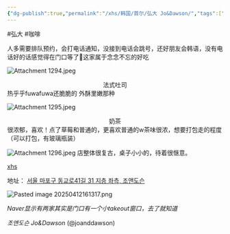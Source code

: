 ```yaml
---
{"dg-publish":true,"permalink":"/xhs/韩国/首尔/弘大 Jo&Dawson/","tags":["rednote","首尔"],"created":"2024-09-07","updated":"2025-04-12T16:14:22.607+08:00"}
---
```


#弘大  #咖啡 

人多需要排队预约，会打电话通知，没接到电话会跳号，还好朋友会韩语，没有电话好的话感觉得在门口等了🥺这家属于念念不忘的好吃

![Attachment 1294.jpeg](/img/user/xhs/%E9%9F%A9%E5%9B%BD/%E9%A6%96%E5%B0%94/photo-%E9%A6%96%E5%B0%94/Attachment%201294.jpeg)
<center>法式吐司 </center>
热乎乎fuwafuwa还脆脆的 外酥里嫩那种

![Attachment 1295.jpeg](/img/user/xhs/%E9%9F%A9%E5%9B%BD/%E9%A6%96%E5%B0%94/photo-%E9%A6%96%E5%B0%94/Attachment%201295.jpeg)
<center>奶茶 </center>
很浓郁，喜欢！点了草莓和普通的，更喜欢普通的w茶味很浓，想要打包走的程度（可以打包，有玻璃瓶装）

![Attachment 1296.jpeg](/img/user/xhs/%E9%9F%A9%E5%9B%BD/%E9%A6%96%E5%B0%94/photo-%E9%A6%96%E5%B0%94/Attachment%201296.jpeg)
店整体很复古，桌子小小的，待着很惬意。


[xhs](https://www.xiaohongshu.com/explore/672a5d0b000000001d0384bd?xsec_token=ABD3ui-4sBoQI1Ae4AKTfOp1-vx63ltA6_kMThPPSS3rU=&xsec_source=pc_user)

地址：
[서울 마포구 동교로41길 31 지층 좌측, 조앤도슨](https://pcmap.place.naver.com/restaurant/1143889950/home?entry=bmp&from=map&fromPanelNum=2&timestamp=202504121610&locale=ko&svcName=map_pcv5&searchText=Jo%26Dawson#)

![Pasted image 20250412161317.png](/img/user/xhs/%E9%9F%A9%E5%9B%BD/%E9%A6%96%E5%B0%94/attachments/Pasted%20image%2020250412161317.png)

*Naver显示有两家其实是门口有一个小takeout窗口，去了就知道*

_조앤도슨 Jo&Dawson_ (@joanddawson)